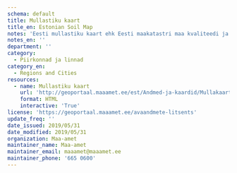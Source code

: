 ```yaml
---
schema: default
title: Mullastiku kaart
title_en: Estonian Soil Map
notes: 'Eesti mullastiku kaart ehk Eesti maakatastri maa kvaliteedi ja hindamise kaart on mõõtkavas 1:10 000 andmebaas Eesti mullastiku kohta'
notes_en: ''
department: ''
category:
  - Piirkonnad ja linnad
category_en:
  - Regions and Cities
resources:
  - name: Mullastiku kaart
    url: 'http://geoportaal.maaamet.ee/est/Andmed-ja-kaardid/Mullakaart-p33.html'
    format: HTML
    interactive: 'True'
license: 'https://geoportaal.maaamet.ee/avaandmete-litsents'
update_freq: ''
date_issued: 2019/05/31
date_modified: 2019/05/31
organization: Maa-amet
maintainer_name: Maa-amet
maintainer_email: maaamet@maaamet.ee
maintainer_phone: '665 0600'
---
```

